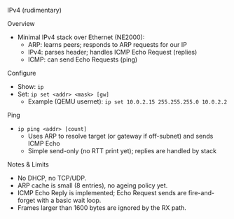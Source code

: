 IPv4 (rudimentary)

Overview
- Minimal IPv4 stack over Ethernet (NE2000):
  - ARP: learns peers; responds to ARP requests for our IP
  - IPv4: parses header; handles ICMP Echo Request (replies)
  - ICMP: can send Echo Requests (ping)

Configure
- Show: `ip`
- Set: `ip set <addr> <mask> [gw]`
  - Example (QEMU usernet): `ip set 10.0.2.15 255.255.255.0 10.0.2.2`

Ping
- `ip ping <addr> [count]`
  - Uses ARP to resolve target (or gateway if off-subnet) and sends ICMP Echo
  - Simple send-only (no RTT print yet); replies are handled by stack

Notes & Limits
- No DHCP, no TCP/UDP.
- ARP cache is small (8 entries), no ageing policy yet.
- ICMP Echo Reply is implemented; Echo Request sends are fire-and-forget with a basic wait loop.
- Frames larger than 1600 bytes are ignored by the RX path.
